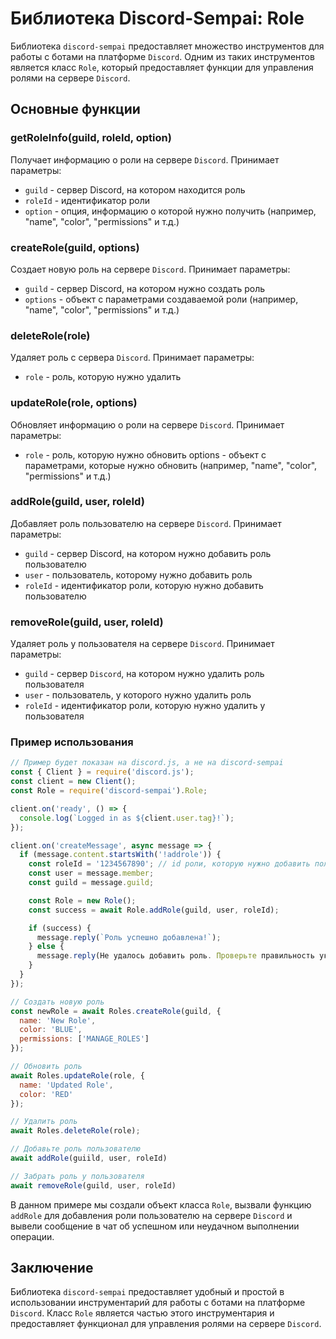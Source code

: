 # Библиотека Discord-Sempai: Role
Библиотека `discord-sempai` предоставляет множество инструментов для работы с ботами на платформе `Discord`. Одним из таких инструментов является класс `Role`, который предоставляет функции для управления ролями на сервере `Discord`.

## Основные функции
### getRoleInfo(guild, roleId, option)
Получает информацию о роли на сервере `Discord`. Принимает параметры:

- `guild` - сервер Discord, на котором находится роль
- `roleId` - идентификатор роли
- `option` - опция, информацию о которой нужно получить (например, "name", "color", "permissions" и т.д.)

### createRole(guild, options)
Создает новую роль на сервере `Discord`. Принимает параметры:

- `guild` - сервер Discord, на котором нужно создать роль
- `options` - объект с параметрами создаваемой роли (например, "name", "color", "permissions" и т.д.)

### deleteRole(role)
Удаляет роль с сервера `Discord`. Принимает параметры:

- `role` - роль, которую нужно удалить

### updateRole(role, options)
Обновляет информацию о роли на сервере `Discord`. Принимает параметры:

- `role` - роль, которую нужно обновить
options - объект с параметрами, которые нужно обновить (например, "name", "color", "permissions" и т.д.)

### addRole(guild, user, roleId)
Добавляет роль пользователю на сервере `Discord`. Принимает параметры:

- `guild` - сервер Discord, на котором нужно добавить роль пользователю
- `user` - пользователь, которому нужно добавить роль
- `roleId` - идентификатор роли, которую нужно добавить пользователю

### removeRole(guild, user, roleId)
Удаляет роль у пользователя на сервере `Discord`. Принимает параметры:

- `guild` - сервер `Discord`, на котором нужно удалить роль пользователя
- `user` - пользователь, у которого нужно удалить роль
- `roleId` - идентификатор роли, которую нужно удалить у пользователя

### Пример использования
```js
// Пример будет показан на discord.js, а не на discord-sempai 
const { Client } = require('discord.js');
const client = new Client();
const Role = require('discord-sempai').Role;

client.on('ready', () => {
  console.log(`Logged in as ${client.user.tag}!`);
});

client.on('createMessage', async message => {
  if (message.content.startsWith('!addrole')) {
    const roleId = '1234567890'; // id роли, которую нужно добавить пользователю
    const user = message.member;
    const guild = message.guild;

    const Role = new Role();
    const success = await Role.addRole(guild, user, roleId);

    if (success) {
      message.reply(`Роль успешно добавлена!`);
    } else {
      message.reply(Не удалось добавить роль. Проверьте правильность указанного идентификатора роли.);
    }
  }
});
```

```js
// Создать новую роль
const newRole = await Roles.createRole(guild, {
  name: 'New Role',
  color: 'BLUE',
  permissions: ['MANAGE_ROLES']
});

// Обновить роль
await Roles.updateRole(role, {
  name: 'Updated Role',
  color: 'RED'
});

// Удалить роль
await Roles.deleteRole(role);

// Добавьте роль пользователю
await addRole(guiild, user, roleId)

// Забрать роль у пользователя
await removeRole(guild, user, roleId)
```

В данном примере мы создали объект класса `Role`, вызвали функцию `addRole` для добавления роли пользователю на сервере `Discord` и вывели сообщение в чат об успешном или неудачном выполнении операции.

## Заключение
Библиотека `discord-sempai` предоставляет удобный и простой в использовании инструментарий для работы с ботами на платформе `Discord`. Класс `Role` является частью этого инструментария и предоставляет функционал для управления ролями на сервере `Discord`.